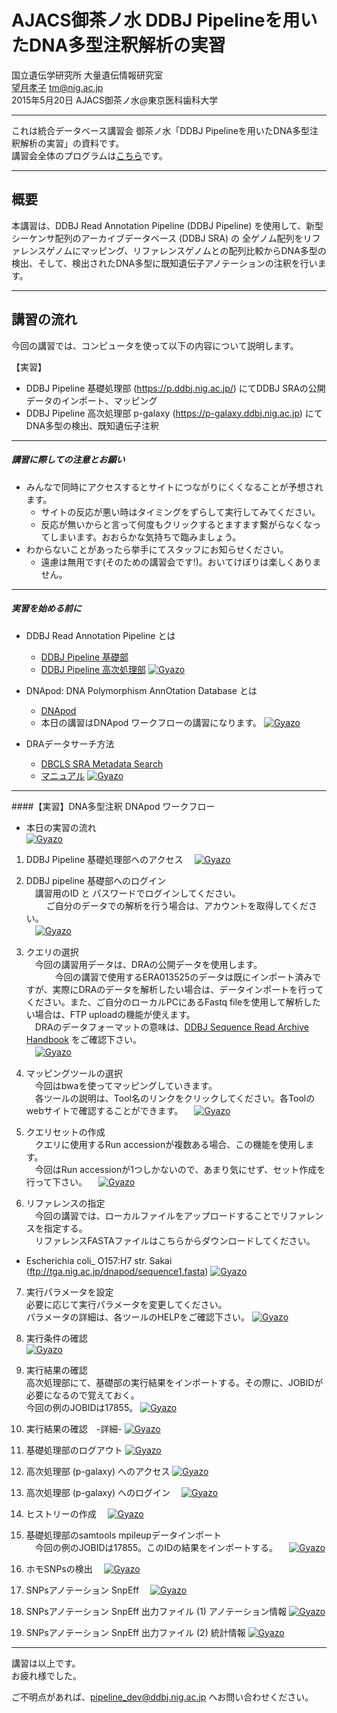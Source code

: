 # AJACS御茶ノ水 DDBJ Pipelineを用いたDNA多型注釈解析の実習

国立遺伝学研究所 大量遺伝情報研究室  
[望月孝子](http://researchmap.jp/Takako.M/) tm@nig.ac.jp  
2015年5月20日 AJACS御茶ノ水@東京医科歯科大学


----

これは統合データベース講習会 御茶ノ水「DDBJ Pipelineを用いたDNA多型注釈解析の実習」の資料です。<br>
講習会全体のプログラムは[こちら](http://events.biosciencedbc.jp/training/ajacs53)です。  

----

## 概要

本講習は、DDBJ Read Annotation Pipeline (DDBJ Pipeline) を使用して、新型シーケンサ配列のアーカイブデータベース (DDBJ SRA) の 全ゲノム配列をリファレンスゲノムにマッピング、リファレンスゲノムとの配列比較からDNA多型の検出、そして、検出されたDNA多型に既知遺伝子アノテーションの注釈を行います。

----

## 講習の流れ<br>
今回の講習では、コンピュータを使って以下の内容について説明します。

【実習】
- DDBJ Pipeline 基礎処理部 (https://p.ddbj.nig.ac.jp/) にてDDBJ SRAの公開データのインポート、マッピング
- DDBJ Pipeline 高次処理部 p-galaxy (https://p-galaxy.ddbj.nig.ac.jp) にてDNA多型の検出、既知遺伝子注釈

----

##### 講習に際しての注意とお願い

- みんなで同時にアクセスするとサイトにつながりにくくなることが予想されます。
    - サイトの反応が悪い時はタイミングをずらして実行してみてください。
    - 反応が無いからと言って何度もクリックするとますます繋がらなくなってしまいます。おおらかな気持ちで臨みましょう。
- わからないことがあったら挙手にてスタッフにお知らせください。
    - 遠慮は無用です(そのための講習会です!)。おいてけぼりは楽しくありません。

----

##### 実習を始める前に
 
- DDBJ Read Annotation Pipeline とは
    - [DDBJ Pipeline 基礎部](https://p.ddbj.nig.ac.jp)
    - [DDBJ Pipeline 高次処理部](https://p-galaxy.ddbj.nig.ac.jp/)
    [![Gyazo](https://i.gyazo.com/37af6d0d753d3ab2430cb9a5be9e66c5.png)](http://gyazo.com/37af6d0d753d3ab2430cb9a5be9e66c5)
	
- DNApod: DNA Polymorphism AnnOtation Database とは   
    - [DNApod](http://tga.nig.ac.jp/dnapod/)
    - 本日の講習はDNApod ワークフローの講習になります。
	 [![Gyazo](https://i.gyazo.com/334f97458ccbe790417fd25cadef0c8b.png)](http://gyazo.com/334f97458ccbe790417fd25cadef0c8b)
　 

- DRAデータサーチ方法
    - [DBCLS SRA Metadata Search](http://sra.dbcls.jp/search)
    - [マニュアル](https://github.com/inutano/soylatte/blob/master/README.md)
	 [![Gyazo](https://i.gyazo.com/6eed94c401664483d46a7e8c6e0318ab.png)](http://gyazo.com/6eed94c401664483d46a7e8c6e0318ab)
  
----

####【実習】DNA多型注釈 DNApod ワークフロー 
- 本日の実習の流れ  
[![Gyazo](https://i.gyazo.com/c0da4201432980d7ac4df772d8657d91.png)](http://gyazo.com/c0da4201432980d7ac4df772d8657d91)

1. DDBJ Pipeline 基礎処理部へのアクセス
　[![Gyazo](https://i.gyazo.com/441ce21443bbd8c8b7a6e1238bd3565b.png)](http://gyazo.com/441ce21443bbd8c8b7a6e1238bd3565b)

2. DDBJ pipeline 基礎部へのログイン<br>
　講習用のID と パスワードでログインしてください。<br>　
　ご自分のデータでの解析を行う場合は、アカウントを取得してください。  
　[![Gyazo](https://i.gyazo.com/4a347a701d0c80b831364a620f116082.png)](http://gyazo.com/4a347a701d0c80b831364a620f116082)

3. クエリの選択<br>
　今回の講習用データは、DRAの公開データを使用します。<br>　　
　今回の講習で使用するERA013525のデータは既にインポート済みですが、実際にDRAのデータを解析したい場合は、データインポートを行ってください。また、ご自分のローカルPCにあるFastq fileを使用して解析したい場合は、FTP uploadの機能が使えます。<br>
　DRAのデータフォーマットの意味は、[DDBJ Sequence Read Archive Handbook](http://trace.ddbj.nig.ac.jp/dra/submission.html) をご確認下さい。 <br>
　[![Gyazo](https://i.gyazo.com/7036d30fe0cb46575089f5fd92a5273f.png)](http://gyazo.com/7036d30fe0cb46575089f5fd92a5273f)

4. マッピングツールの選択<br>
　今回はbwaを使ってマッピングしていきます。<br>
　各ツールの説明は、Tool名のリンクをクリックしてください。各Toolのwebサイトで確認することができます。
　[![Gyazo](http://i.gyazo.com/a0ad1cddb783899078deec0c3fc0e23d.png)](http://gyazo.com/a0ad1cddb783899078deec0c3fc0e23d)

5. クエリセットの作成<br>
　クエリに使用するRun accessionが複数ある場合、この機能を使用します。<br>
　今回はRun accessionが1つしかないので、あまり気にせず、セット作成を行って下さい。
　[![Gyazo](https://i.gyazo.com/9c895effcc6c40baeabbd289832b1d37.png)](http://gyazo.com/9c895effcc6c40baeabbd289832b1d37)

6. リファレンスの指定<br>
　今回の講習では、ローカルファイルをアップロードすることでリファレンスを指定する。<br>
　リファレンスFASTAファイルはこちらからダウンロードしてください。<br>
  - Escherichia coli_ O157:H7 str. Sakai (ftp://tga.nig.ac.jp/dnapod/sequence1.fasta)
  [![Gyazo](https://i.gyazo.com/f8b7141f9671f769a41f0882f854800a.png)](http://gyazo.com/f8b7141f9671f769a41f0882f854800a)

7. 実行パラメータを設定<br>
  必要に応じて実行パラメータを変更してください。<br>
  パラメータの詳細は、各ツールのHELPをご確認下さい。
 [![Gyazo](https://i.gyazo.com/82f49bc5ad01f6d1eabb5dc2275d9186.png)](http://gyazo.com/82f49bc5ad01f6d1eabb5dc2275d9186)

8. 実行条件の確認<br>
 [![Gyazo](https://i.gyazo.com/382d82ab63c5944bb1791dc74ffd39d6.png)](http://gyazo.com/382d82ab63c5944bb1791dc74ffd39d6)

9. 実行結果の確認<br>
 高次処理部にて、基礎部の実行結果をインポートする。その際に、JOBIDが必要になるので覚えておく。<br>
 今回の例のJOBIDは17855。
 [![Gyazo](https://i.gyazo.com/08a355e0594e12819d5353c5f6dd5456.png)](http://gyazo.com/08a355e0594e12819d5353c5f6dd5456)

10. 実行結果の確認　-詳細-
 [![Gyazo](https://i.gyazo.com/104efad3bf5dc1834dcce4f2ce26fc3e.png)](http://gyazo.com/104efad3bf5dc1834dcce4f2ce26fc3e)

11. 基礎処理部のログアウト
 [![Gyazo](https://i.gyazo.com/257fe530ee42a382543e43fc29443eef.png)](http://gyazo.com/257fe530ee42a382543e43fc29443eef)

12. 高次処理部 (p-galaxy) へのアクセス
 [![Gyazo](https://i.gyazo.com/22b1f42c50b89656e13630b7863ede55.png)](http://gyazo.com/22b1f42c50b89656e13630b7863ede55)

13. 高次処理部 (p-galaxy) へのログイン
　[![Gyazo](https://i.gyazo.com/e988ad50319a380c727d24f068351afa.png)](http://gyazo.com/e988ad50319a380c727d24f068351afa)

13.  ヒストリーの作成
　[![Gyazo](https://i.gyazo.com/3bec493e88e0b79e1bde46c1ba01a33e.png)](http://gyazo.com/3bec493e88e0b79e1bde46c1ba01a33e)

14. 基礎処理部のsamtools mpileupデータインポート<br>
　今回の例のJOBIDは17855。このIDの結果をインポートする。
　[![Gyazo](http://i.gyazo.com/755f1f489b922504800257c76ca9ee19.png)](http://gyazo.com/755f1f489b922504800257c76ca9ee19)
15. ホモSNPsの検出
　[![Gyazo](http://i.gyazo.com/e1a7cf108db815d2e5dcb13faa7c637e.png)](http://gyazo.com/e1a7cf108db815d2e5dcb13faa7c637e)

17. SNPsアノテーション SnpEff
　[![Gyazo](https://i.gyazo.com/204fea97753f174ddd1a04d9d68e6a76.png)](http://gyazo.com/204fea97753f174ddd1a04d9d68e6a76)

18. SNPsアノテーション SnpEff 出力ファイル (1) アノテーション情報
  [![Gyazo](https://i.gyazo.com/633d54210a50a47ee0f0916327a979c0.png)](http://gyazo.com/633d54210a50a47ee0f0916327a979c0)

19. SNPsアノテーション SnpEff 出力ファイル (2) 統計情報
  [![Gyazo](https://i.gyazo.com/a51cf957360b8e886a587be9f36117bf.png)](http://gyazo.com/a51cf957360b8e886a587be9f36117bf)

----

講習は以上です。<br>
お疲れ様でした。<br>

ご不明点があれば、pipeline_dev@ddbj.nig.ac.jp へお問い合わせください。
